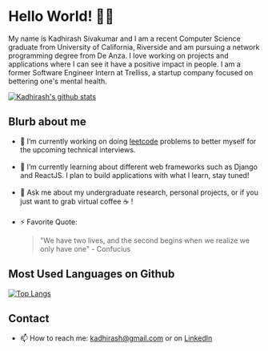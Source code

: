 # Hello World! 👋🏽
My name is Kadhirash Sivakumar and I am a recent Computer Science graduate from University of California, Riverside and am pursuing a network programming degree from De Anza. I love working on projects and applications where I can see it have a positive impact in people. I am a former Software Engineer Intern at Trelliss, a startup company focused on bettering one's mental health.

[![Kadhirash's github stats](https://github-readme-stats.vercel.app/api?username=kadhirash&hide=issues&count_private=true&show_icons=true&theme=dracula)](https://github.com/anuraghazra/github-readme-stats)

## Blurb about me
- 🔭 I’m currently working on doing [leetcode](https://github.com/kadhirash/leetcode) problems to better myself for the upcoming technical interviews. <br> </br>
- 🌱 I’m currently learning about different web frameworks such as Django and ReactJS. I plan to build applications with what I learn, stay tuned! <br> </br>
- 💬 Ask me about my undergraduate research, personal projects, or if you just want to grab virtual coffee ☕️ !<br> </br>
- ⚡ Favorite Quote: 
  > "We have two lives, and the second begins when we realize we only have one" - Confucius

## Most Used Languages on Github
<!--
 <details close> 

<summary> Most Used Languages on Github </summary>
<!--   <br>
  <p> <img alt = "Python" src = "https://user-images.githubusercontent.com/10100659/87767851-240a4800-c7d0-11ea-932b-e132259432c6.jpg" </p> <p> <img alt = "C++" src = "https://user-images.githubusercontent.com/10100659/87767581-b6f6b280-c7cf-11ea-807c-e6385c044580.jpg"></p> <p> <img alt = "Java" src = "https://user-images.githubusercontent.com/10100659/87768147-90854700-c7d0-11ea-929e-18c1d53bd58d.png"</p><p> <img alt = "JS" src = "https://user-images.githubusercontent.com/10100659/87768841-9b8ca700-c7d1-11ea-953d-2c92b3913e36.png" </p> <p> <img alt = "MATLAB" src = "https://user-images.githubusercontent.com/10100659/87768676-5ff1dd00-c7d1-11ea-8452-70972cd12ce4.png"</p> 
 </details> 
 -->
 [![Top Langs](https://github-readme-stats.vercel.app/api/top-langs/?username=kadhirash&layout=compact)](https://github.com/anuraghazra/github-readme-stats)
  

## Contact

- 📫  How to reach me: kadhirash@gmail.com or on [LinkedIn](https://www.linkedin.com/in/kadhirash/)


<!--
**kadhirash/kadhirash** is a ✨ _special_ ✨ repository because its `README.md` (this file) appears on your GitHub profile.


- 😄 Pronouns: ...
-->
